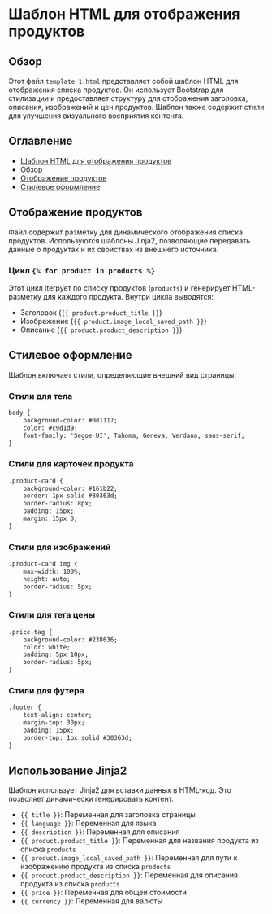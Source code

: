 # Шаблон HTML для отображения продуктов

## Обзор

Этот файл `template_1.html` представляет собой шаблон HTML для отображения списка продуктов. Он использует Bootstrap для стилизации и предоставляет структуру для отображения заголовка, описания, изображений и цен продуктов. Шаблон также содержит стили для улучшения визуального восприятия контента.

## Оглавление

- [Шаблон HTML для отображения продуктов](#шаблон-html-для-отображения-продуктов)
- [Обзор](#обзор)
- [Отображение продуктов](#отображение-продуктов)
- [Стилевое оформление](#стилевое-оформление)


## Отображение продуктов

Файл содержит разметку для динамического отображения списка продуктов. Используются шаблоны Jinja2, позволяющие передавать данные о продуктах и их свойствах из внешнего источника.

### Цикл `{% for product in products %}`

Этот цикл iterрует по списку продуктов (`products`) и генерирует HTML-разметку для каждого продукта. Внутри цикла выводятся:

* Заголовок (`{{ product.product_title }}`)
* Изображение (`{{ product.image_local_saved_path }}`)
* Описание (`{{ product.product_description }}`)

## Стилевое оформление

Шаблон включает стили, определяющие внешний вид страницы:

### Стили для тела

```html
body {
    background-color: #0d1117;
    color: #c9d1d9;
    font-family: 'Segoe UI', Tahoma, Geneva, Verdana, sans-serif;
}
```

### Стили для карточек продукта

```html
.product-card {
    background-color: #161b22;
    border: 1px solid #30363d;
    border-radius: 8px;
    padding: 15px;
    margin: 15px 0;
}
```

### Стили для изображений

```html
.product-card img {
    max-width: 100%;
    height: auto;
    border-radius: 5px;
}
```

### Стили для тега цены

```html
.price-tag {
    background-color: #238636;
    color: white;
    padding: 5px 10px;
    border-radius: 5px;
}
```

### Стили для футера

```html
.footer {
    text-align: center;
    margin-top: 30px;
    padding: 15px;
    border-top: 1px solid #30363d;
}
```


## Использование Jinja2

Шаблон использует Jinja2 для вставки данных в HTML-код. Это позволяет динамически генерировать контент.

* `{{ title }}`: Переменная для заголовка страницы
* `{{ language }}`: Переменная для языка
* `{{ description }}`: Переменная для описания
* `{{ product.product_title }}`: Переменная для названия продукта из списка `products`
* `{{ product.image_local_saved_path }}`: Переменная для пути к изображению продукта из списка `products`
* `{{ product.product_description }}`: Переменная для описания продукта из списка `products`
* `{{ price }}`: Переменная для общей стоимости
* `{{ currency }}`: Переменная для валюты



```
```
```python
